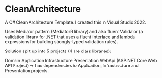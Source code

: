 # CleanArchitecture

A C# Clean Architecture Template.  I created this in Visual Studio 2022.

Uses Mediator pattern (MediatorR library) and also fluent Validator (a validation library for .NET that uses a fluent interface and lambda expressions for building strongly-typed validation rules).

Solution split up into 5 projects (4 are class libraries):

Domain
Application
Infrastructure
Presentation
WebApi (ASP.NET Core Web API Project) -> has dependencies to Application, Infrastructure and Presentation projects.






